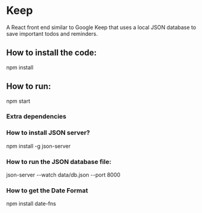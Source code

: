# Keep
A React front end similar to Google Keep that uses a local JSON database to save important todos and reminders.

## How to install the code:

npm install

## How to run:

npm start

### Extra dependencies 

### How to install JSON server?

npm install -g json-server

### How to run the JSON database file:

json-server --watch data/db.json --port 8000

### How to get the Date Format

npm install date-fns

